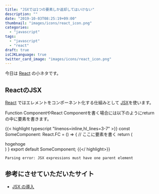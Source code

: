 ```yaml
---
title: "JSXでは1つの要素しか返却してはいけない"
description: ""
date: "2019-10-03T08:25:19+09:00"
thumbnail: "images/icons/react_icon.png"
categories:
  - "javascript"
tags:
  - "javascript"
  - "react"
draft: true
isCJKLanguage: true
twitter_card_image: "images/icons/react_icon.png"
---
```


今日は [React](https://ja.reactjs.org/) の小ネタです。

## ReactのJSX

[React](https://ja.reactjs.org/) ではエレメントをコンポーネント化する仕組みとして [JSX](https://ja.reactjs.org/docs/introducing-jsx.html)を使います。

Function ComponentやReact Componentを書く場合には以下のようにreturnの中に要素を書きます。

{{< highlight typescript "linenos=inline,hl_lines=3-7" >}}
const SomeComponent: React.FC = () => {
  // ここに要素を書く
  return (
    <div>
      hogehoge
    </div>
  )
}
export default SomeComponent;
{{</ highlight>}}


```
Parsing error: JSX expressions must have one parent element
```

## 参考にさせていただいたサイト

* [JSX の導入](https://ja.reactjs.org/docs/introducing-jsx.html)
